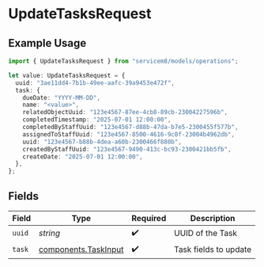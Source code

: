 # UpdateTasksRequest

## Example Usage

```typescript
import { UpdateTasksRequest } from "servicem8/models/operations";

let value: UpdateTasksRequest = {
  uuid: "3ae11dd4-7b1b-49ee-aafc-39a9453e472f",
  task: {
    dueDate: "YYYY-MM-DD",
    name: "<value>",
    relatedObjectUuid: "123e4567-87ee-4cb8-89cb-23004227596b",
    completedTimestamp: "2025-07-01 12:00:00",
    completedByStaffUuid: "123e4567-d88b-47da-b7e5-2300455f577b",
    assignedToStaffUuid: "123e4567-8500-4616-9c0f-23004b4962db",
    uuid: "123e4567-b88b-4dea-a60b-2300466f880b",
    createdByStaffUuid: "123e4567-9490-413c-bc93-2300421bb5fb",
    createDate: "2025-07-01 12:00:00",
  },
};
```

## Fields

| Field                                                        | Type                                                         | Required                                                     | Description                                                  |
| ------------------------------------------------------------ | ------------------------------------------------------------ | ------------------------------------------------------------ | ------------------------------------------------------------ |
| `uuid`                                                       | *string*                                                     | :heavy_check_mark:                                           | UUID of the Task                                             |
| `task`                                                       | [components.TaskInput](../../models/components/taskinput.md) | :heavy_check_mark:                                           | Task fields to update                                        |